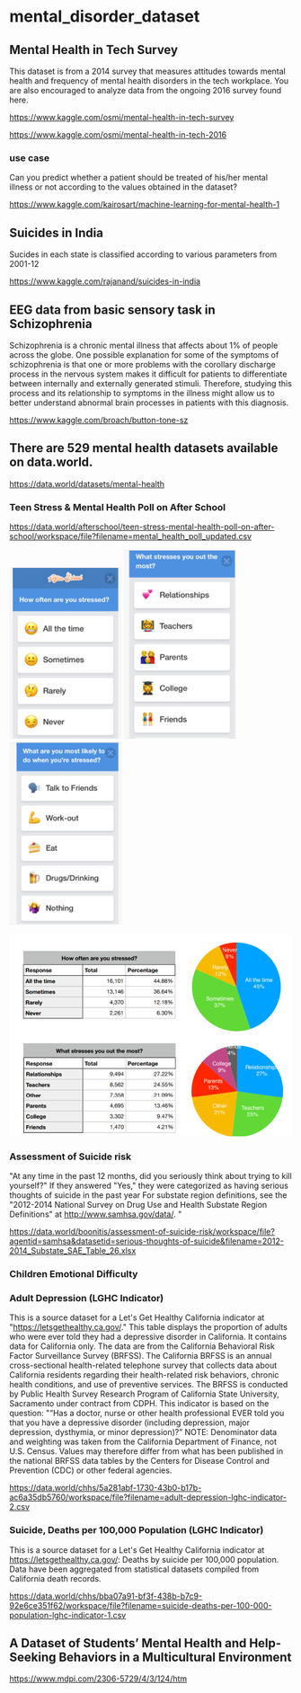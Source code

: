 # mental_disorder_dataset

## Mental Health in Tech Survey

This dataset is from a 2014 survey that measures attitudes towards mental health and frequency of mental health disorders in the tech workplace. You are also encouraged to analyze data from the ongoing 2016 survey found here.

https://www.kaggle.com/osmi/mental-health-in-tech-survey

https://www.kaggle.com/osmi/mental-health-in-tech-2016

### use case

Can you predict whether a patient should be treated of his/her mental illness or not according to the values obtained in the dataset?

https://www.kaggle.com/kairosart/machine-learning-for-mental-health-1

## Suicides in India

Sucides in each state is classified according to various parameters from 2001-12

https://www.kaggle.com/rajanand/suicides-in-india

## EEG data from basic sensory task in Schizophrenia

Schizophrenia is a chronic mental illness that affects about 1% of people across the globe. One possible explanation for some of the symptoms of schizophrenia is that one or more problems with the corollary discharge process in the nervous system makes it difficult for patients to differentiate between internally and externally generated stimuli. Therefore, studying this process and its relationship to symptoms in the illness might allow us to better understand abnormal brain processes in patients with this diagnosis.

https://www.kaggle.com/broach/button-tone-sz

## There are 529 mental health datasets available on data.world.

https://data.world/datasets/mental-health

### Teen Stress & Mental Health Poll on After School

https://data.world/afterschool/teen-stress-mental-health-poll-on-after-school/workspace/file?filename=mental_health_poll_updated.csv

<img src="https://raw.githubusercontent.com/gaoyuanliang/mental_disorder_dataset/master/WeChat%20Screenshot_20200924230917.png" width="200"> <img src="https://raw.githubusercontent.com/gaoyuanliang/mental_disorder_dataset/master/WeChat%20Screenshot_20200924230926.png" width="200"> <img src="https://raw.githubusercontent.com/gaoyuanliang/mental_disorder_dataset/master/WeChat%20Screenshot_20200924230933.png" width="200">

<img src="https://raw.githubusercontent.com/gaoyuanliang/mental_disorder_dataset/master/WeChat%20Screenshot_20200924231421.png" width="600">

### Assessment of Suicide risk

"At any time in the past 12 months, did you seriously think about trying to kill yourself?"
If they answered "Yes," they were categorized as having serious thoughts of suicide in the past year For substate region definitions, see the "2012-2014 National Survey on Drug Use and Health Substate Region Definitions" at http://www.samhsa.gov/data/. "

https://data.world/boonitis/assessment-of-suicide-risk/workspace/file?agentid=samhsa&datasetid=serious-thoughts-of-suicide&filename=2012-2014_Substate_SAE_Table_26.xlsx

### Children Emotional Difficulty

### Adult Depression (LGHC Indicator)

This is a source dataset for a Let's Get Healthy California indicator at "https://letsgethealthy.ca.gov/." This table displays the proportion of adults who were ever told they had a depressive disorder in California. It contains data for California only. The data are from the California Behavioral Risk Factor Surveillance Survey (BRFSS). The California BRFSS is an annual cross-sectional health-related telephone survey that collects data about California residents regarding their health-related risk behaviors, chronic health conditions, and use of preventive services. The BRFSS is conducted by Public Health Survey Research Program of California State University, Sacramento under contract from CDPH. This indicator is based on the question: "“Has a doctor, nurse or other health professional EVER told you that you have a depressive disorder (including depression, major depression, dysthymia, or minor depression)?” NOTE: Denominator data and weighting was taken from the California Department of Finance, not U.S. Census. Values may therefore differ from what has been published in the national BRFSS data tables by the Centers for Disease Control and Prevention (CDC) or other federal agencies.

https://data.world/chhs/5a281abf-1730-43b0-b17b-ac6a35db5760/workspace/file?filename=adult-depression-lghc-indicator-2.csv

### Suicide, Deaths per 100,000 Population (LGHC Indicator)

This is a source dataset for a Let's Get Healthy California indicator at https://letsgethealthy.ca.gov/: Deaths by suicide per 100,000 population. Data have been aggregated from statistical datasets compiled from California death records.

https://data.world/chhs/bba07a91-bf3f-438b-b7c9-92e6ce351f62/workspace/file?filename=suicide-deaths-per-100-000-population-lghc-indicator-1.csv

## A Dataset of Students’ Mental Health and Help-Seeking Behaviors in a Multicultural Environment

https://www.mdpi.com/2306-5729/4/3/124/htm

